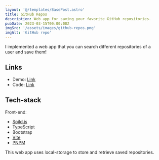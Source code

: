 ```yaml
---
layout: '@/templates/BasePost.astro'
title: GitHub Repos
description: Web app for saving your favorite GitHub repositories.
pubDate: 2023-03-15T00:00:00Z
imgSrc: '/assets/images/github-repos.png'
imgAlt: 'GitHub repo'
---
```


I implemented a web app that you can search different repositories of a user and save them!

## Links
- Demo: [Link](https://youtu.be/culW-7x3f5I)
- Code: [Link](https://github.com/Ehsan-Home/GitHub-Repositories)

## Tech-stack

Front-end:

- [Soild.js](https://www.solidjs.com/)
- TypeScript
- Bootstrap
- [Vite](https://vitejs.dev/)
- [PNPM](https://pnpm.io/)

This web app uses local-storage to store and retrieve saved repositories.

